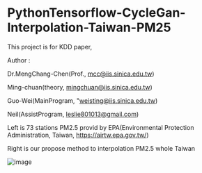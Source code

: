 # PythonTensorflow-CycleGan-Interpolation-Taiwan-PM25

This project is for KDD paper,

Author : 

Dr.MengChang-Chen(Prof., mcc@iis.sinica.edu.tw)

Ming-chuan(theory, mingchuan@iis.sinica.edu.tw)

Guo-Wei(MainProgram, "weisting@iis.sinica.edu.tw) 

Neil(AssistProgram, leslie801013@gmail.com)


Left is 73 stations PM2.5 provid by EPA(Environmental Protection Administration, Taiwan, https://airtw.epa.gov.tw/)

Right is our propose method to interpolation PM2.5 whole Taiwan

![image](https://github.com/weisting-kw/PythonTensorflow-CycleGan-Interpolation-Taiwan-PM25/blob/main/example.png)
